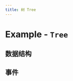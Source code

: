 ```yaml
---
title: 树 Tree
---
```


# Example - `Tree`

## 数据结构

<Example name="tree-normal"></Example>

## 事件

<Example name="tree-event"></Example>